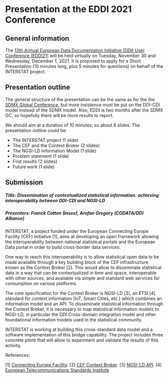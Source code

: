 # Presentation at the EDDI 2021 Conference

## General information

The [13th Annual European Data Documentation Initiative (DDI) User Conference (EDDI21)](https://eddi21.sciencesconf.org/resource/page/id/1) will be held virtually on Tuesday, November 30 and Wednesday, December 1, 2021. It is proposed to apply for a Short Presentation (10 minutes long, plus 5 minutes for questions) on behalf of the INTERSTAT project.


## Presentation outline

The general structure of the presentation can be the same as for the the [SDMX Global Conference](sdmx-gc.md), but more insistence must be put on the DDI-CDI model instead of the SDMX model. Also, EDDI is two months after the SDMX GC, so hopefully there will be more results to report.

We should aim at a duration of 10 minutes, so about 8 slides. The presentation outline could be:

- The INTERSTAT project (1 slide)
- The CEF and the Context Broker (2 slides)
- The NGSI-LD Information Model (1 slide)
- Problem statement (1 slide)
- First results (2 slides)
- Future work (1 slide)


## Submission

##### Title: Dissemination of contextualized statistical information: achieving interoperability between DDI-CDI and NGSI-LD

##### Presenters: Franck Cotton (Insee), Arofan Gregory (CODATA/DDI Alliance)

INTERSTAT, a project funded under the European Connecting Europe Facility (CEF) initiative [1], aims at developing an open framework allowing the interoperability between national statistical portals and the European Data portal in order to build cross-border data services.

One way to reach this interoperability is to allow statistical open data to be made available through a key building block of the CEF infrastructure known as the Context Broker [2]. This would allow to disseminate statistical data in a way that can be contextualized in time and space, interoperable with other sources, and available via simple and standard web services for consumption on various platforms.

The core specification for the Context Broker is NGSI-LD [3], an ETSI [4] standard for context information (IoT, Smart Cities, etc.) which combines an information model and an API. To disseminate statistical information through the Context Broker, it is necessary to map statistical information models to NGSI-LD, in particular the DDI Cross-domain integration model and other foundational information models used in the statistical community.

INTERSTAT is working at building this cross-standard data model and a software implementation of this bridge capability. The project includes three concrete pilots that will allow to experiment and validate the results of this activity.

References:

[1] [Connecting Europe Facility](https://ec.europa.eu/inea/en/connecting-europe-facility).
[2] [CEF Context Broker](https://ec.europa.eu/cefdigital/wiki/display/CEFDIGITAL/Context+Broker).
[3] [NGSI-LD API](https://www.etsi.org/deliver/etsi_gs/CIM/001_099/009/01.04.02_60/gs_CIM009v010402p.pdf).
[4] [European Telecommunications Standards Institute](https://www.etsi.org/)

